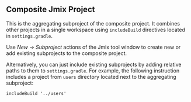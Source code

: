 ## Composite Jmix Project

This is the aggregating subproject of the composite project. It combines other projects in a single workspace using `includeBuild` directives located in `settings.gradle`.

Use *New → Subproject* actions of the Jmix tool window to create new or add existing subprojects to the composite project.

Alternatively, you can just include existing subprojects by adding relative paths to them to `settings.gradle`. For example, the following instruction includes a project from `users` directory located next to the aggregating subproject:

```
includeBuild '../users'
```
